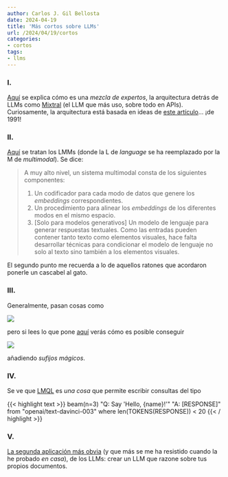 ```yaml
---
author: Carlos J. Gil Bellosta
date: 2024-04-19
title: 'Más cortos sobre LLMs'
url: /2024/04/19/cortos
categories:
- cortos
tags:
- llms
---
```


### I.

[Aquí](https://huggingface.co/blog/moe) se explica cómo es una _mezcla de expertos_, la arquitectura detrás de LLMs como [Mixtral](https://mistral.ai/news/mixtral-of-experts/) (el LLM que más uso, sobre todo en APIs). Curiosamente, la arquitectura está basada en ideas de [este artículo](https://www.cs.toronto.edu/~hinton/absps/jjnh91.pdf)... ¡de 1991!




### II.

[Aquí](https://huyenchip.com/2023/10/10/multimodal.html) se tratan los LMMs (donde la L de _language_ se ha reemplazado por la M de _multimodal_). Se dice:

> A muy alto nivel, un sistema multimodal consta de los siguientes componentes:
>
> 1. Un codificador para cada modo de datos que genere los _embeddings_ correspondientes.
> 2. Un procedimiento para alinear los _embeddings_ de los diferentes modos en el mismo espacio.
> 3. [Solo para modelos generativos] Un modelo de lenguaje para generar respuestas textuales. Como las entradas pueden contener tanto texto como elementos visuales, hace falta desarrollar técnicas para condicionar el modelo de lenguaje no solo al texto sino también a los elementos visuales.

El segundo punto me recuerda a lo de aquellos ratones que acordaron ponerle un cascabel al gato.

### III.

Generalmente, pasan cosas como

![](/wp-uploads/2024/jailbreak_01.png#center)

pero si lees lo que pone [aquí](https://llm-attacks.org/) verás cómo es posible conseguir


![](/wp-uploads/2024/jailbreak_02.png#center)

añadiendo _sufijos mágicos_.

### IV.


Se ve que [LMQL](https://towardsdatascience.com/lmql-sql-for-language-models-d7486d88c541) es _una cosa_ que permite escribir consultas del tipo

{{< highlight text >}}
beam(n=3)
    "Q: Say 'Hello, {name}!'"
    "A: [RESPONSE]"
from "openai/text-davinci-003"
where len(TOKENS(RESPONSE)) < 20
{{< / highlight >}}


### V.

[La segunda aplicación más obvia](https://towardsdatascience.com/how-i-turned-my-companys-docs-into-a-searchable-database-with-openai-4f2d34bd8736) (y que más se me ha resistido cuando la he probado _en casa_), de los LLMs: crear un LLM que razone sobre tus propios documentos.

